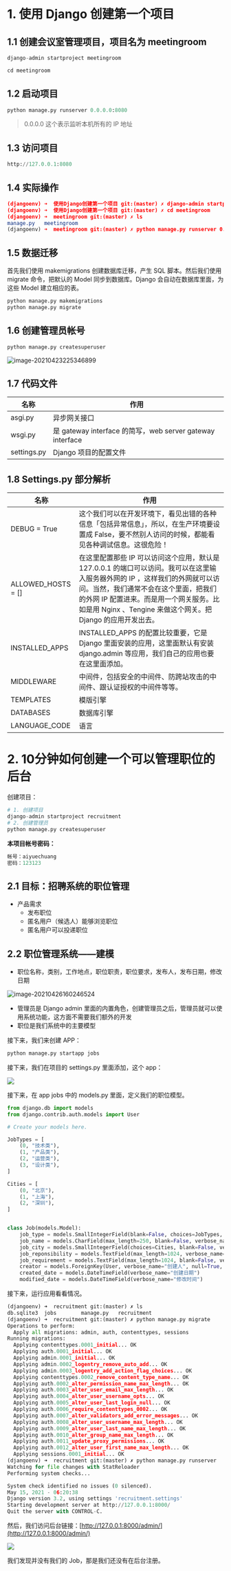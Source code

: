 # 1. 使用 Django 创建第一个项目

## 1.1 创建会议室管理项目，项目名为 meetingroom

```python
django-admin startproject meetingroom

cd meetingroom
```



## 1.2 启动项目

```python
python manage.py runserver 0.0.0.0:8080
```

> 0.0.0.0 这个表示监听本机所有的 IP 地址



## 1.3 访问项目

```python
http://127.0.0.1:8080
```



## 1.4 实际操作

```cmake
(djangoenv) ➜  使用Django创建第一个项目 git:(master) ✗ django-admin startproject meetingroom
(djangoenv) ➜  使用Django创建第一个项目 git:(master) ✗ cd meetingroom 
(djangoenv) ➜  meetingroom git:(master) ✗ ls
manage.py   meetingroom
(djangoenv) ➜  meetingroom git:(master) ✗ python manage.py runserver 0.0.0.0:8080
```



## 1.5 数据迁移

首先我们使用 makemigrations 创建数据库迁移，产生 SQL 脚本。然后我们使用 migrate 命令，把默认的 Model 同步到数据库。Django 会自动在数据库里面，为这些 Model 建立相应的表。

```python
python manage.py makemigrations 
python manage.py migrate 
```



## 1.6 创建管理员帐号

```python
python manage.py createsuperuser
```

![image-20210423225346899](README.assets/image-20210423225346899.png)



## 1.7 代码文件

| 名称        | 作用                                                      |
| ----------- | --------------------------------------------------------- |
| asgi.py     | 异步网关接口                                              |
| wsgi.py     | 是 gateway interface 的简写，web server gateway interface |
| settings.py | Django 项目的配置文件                                     |



## 1.8 Settings.py 部分解析

| 名称               | 作用                                                         |
| ------------------ | ------------------------------------------------------------ |
| DEBUG = True       | 这个我们可以在开发环境下，看见出错的各种信息「包括异常信息」，所以，在生产环境要设置成 False，要不然别人访问的时候，都能看见各种调试信息。这很危险！ |
| ALLOWED_HOSTS = [] | 在这里配置那些 IP 可以访问这个应用，默认是 127.0.0.1 的端口可以访问。我可以在这里输入服务器外网的 IP ，这样我们的外网就可以访问。当然，我们通常不会在这个里面，把我们的外网 IP 配置进来。而是用一个网关服务。比如是用 Nginx 、Tengine 来做这个网关。把 Django 的应用开发出去。 |
| INSTALLED_APPS     | INSTALLED_APPS 的配置比较重要，它是 Django 里面安装的应用，这里面默认有安装 django.admin 等应用，我们自己的应用也要在这里面添加。 |
| MIDDLEWARE         | 中间件，包括安全的中间件、防跨站攻击的中间件、跟认证授权的中间件等等。 |
| TEMPLATES          | 模版引擎                                                     |
| DATABASES          | 数据库引擎                                                   |
| LANGUAGE_CODE      | 语言                                                         |



# 2. 10分钟如何创建一个可以管理职位的后台

创建项目：

```python
# 1. 创建项目
django-admin startproject recruitment
# 2. 创建管理员
python manage.py createsuperuser
```

**本项目帐号密码：**

```python
帐号：aiyuechuang
密码：123123
```





## 2.1 目标：招聘系统的职位管理

- 产品需求
    - 发布职位
    - 匿名用户（候选人）能够浏览职位
    - 匿名用户可以投递职位



## 2.2 职位管理系统——建模

- 职位名称，类别，工作地点，职位职责，职位要求，发布人，发布日期，修改日期

![image-20210426160246524](README.assets/image-20210426160246524.png)

- 管理员是 Django admin 里面的内置角色，创建管理员之后，管理员就可以使用系统功能，这方面不需要我们额外的开发
- 职位是我们系统中的主要模型

接下来，我们来创建 APP：

```python
python manage.py startapp jobs
```

接下来，我们在项目的 settings.py 里面添加，这个 app：

![](README.assets/image-20210426171837607.png)

接下来，在 app jobs 中的 models.py 里面，定义我们的职位模型。

```python
from django.db import models
from django.contrib.auth.models import User

# Create your models here.

JobTypes = [
	(0, "技术类"),
	(1, "产品类"),
	(2, "运营类"),
	(3, "设计类"),
]

Cities = [
	(0, "北京"),
	(1, "上海"),
	(2, "深圳"),
]


class Job(models.Model):
	job_type = models.SmallIntegerField(blank=False, choices=JobTypes, verbose_name="职位类别")
	job_name = models.CharField(max_length=250, blank=False, verbose_name="职位名称")
	job_city = models.SmallIntegerField(choices=Cities, blank=False, verbose_name="工作地点")
	job_reponsibility = models.TextField(max_length=1024, verbose_name="职位职责")
	job_requirement = models.TextField(max_length=1024, blank=False, verbose_name="职位要求")
	creator = models.ForeignKey(User, verbose_name="创建人", null=True, on_delete=models.SET_NULL)
	created_date = models.DateTimeField(verbose_name="创建日期")
	modified_date = models.DateTimeField(verbose_name="修改时间")
```

接下来，运行应用看看情况。

```python
(djangoenv) ➜  recruitment git:(master) ✗ ls
db.sqlite3  jobs        manage.py   recruitment
(djangoenv) ➜  recruitment git:(master) ✗ python manage.py migrate 
Operations to perform:
  Apply all migrations: admin, auth, contenttypes, sessions
Running migrations:
  Applying contenttypes.0001_initial... OK
  Applying auth.0001_initial... OK
  Applying admin.0001_initial... OK
  Applying admin.0002_logentry_remove_auto_add... OK
  Applying admin.0003_logentry_add_action_flag_choices... OK
  Applying contenttypes.0002_remove_content_type_name... OK
  Applying auth.0002_alter_permission_name_max_length... OK
  Applying auth.0003_alter_user_email_max_length... OK
  Applying auth.0004_alter_user_username_opts... OK
  Applying auth.0005_alter_user_last_login_null... OK
  Applying auth.0006_require_contenttypes_0002... OK
  Applying auth.0007_alter_validators_add_error_messages... OK
  Applying auth.0008_alter_user_username_max_length... OK
  Applying auth.0009_alter_user_last_name_max_length... OK
  Applying auth.0010_alter_group_name_max_length... OK
  Applying auth.0011_update_proxy_permissions... OK
  Applying auth.0012_alter_user_first_name_max_length... OK
  Applying sessions.0001_initial... OK
(djangoenv) ➜  recruitment git:(master) ✗ python manage.py runserver
Watching for file changes with StatReloader
Performing system checks...

System check identified no issues (0 silenced).
May 15, 2021 - 06:20:38
Django version 3.2, using settings 'recruitment.settings'
Starting development server at http://127.0.0.1:8000/
Quit the server with CONTROL-C.
```

然后，我们访问后台链接：[http://127.0.0.1:8000/admin/](http://127.0.0.1:8000/admin/) 

![](README.assets/image-20210515142423360.png)

我们发现并没有我们的 Job，那是我们还没有在后台注册。


